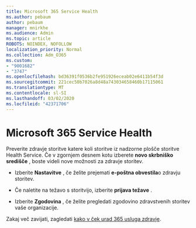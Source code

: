 ```yaml
---
title: Microsoft 365 Service Health
ms.author: pebaum
author: pebaum
manager: mnirkhe
ms.audience: Admin
ms.topic: article
ROBOTS: NOINDEX, NOFOLLOW
localization_priority: Normal
ms.collection: Adm_O365
ms.custom:
- "9001682"
- "3747"
ms.openlocfilehash: bd36391f0536b2fe951926eceab02e6411b54f3d
ms.sourcegitcommit: 221cec50b7026a8d48a743034658460b17115061
ms.translationtype: MT
ms.contentlocale: sl-SI
ms.lasthandoff: 03/02/2020
ms.locfileid: "42371706"
---
```

# <a name="microsoft-365-service-health"></a>Microsoft 365 Service Health


Preverite zdravje storitve katere koli storitve iz nadzorne plošče storitve Health Service. Če v zgornjem desnem kotu izberete **novo skrbniško središče** , boste videli nove možnosti za zdravje storitev.

- Izberite **Nastavitve** , če želite prejemati **e-poštna obvestila**o zdravju storitev.

- Če naletite na težavo s storitvijo, izberite **prijava težave** .

- Izberite **Zgodovina** , če želite pregledati zgodovino zdravstvenih storitev vaše organizacije. 

Zakaj več zavijati, zagledati [kako v ček urad 365 usluga zdravje](https://docs.microsoft.com/en-us/office365/enterprise/view-service-health). 
